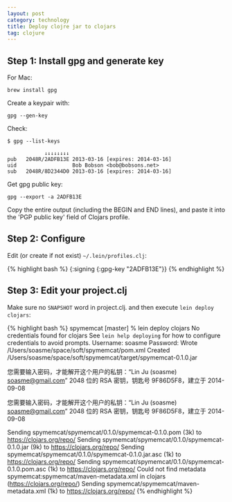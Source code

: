 ```yaml
---
layout: post
category: technology
title: Deploy clojre jar to clojars
tag: clojure
---
```




## Step 1: Install gpg and generate key

For Mac:

    brew install gpg

Create a keypair with:

    gpg --gen-key

Check:

    $ gpg --list-keys

                ↓↓↓↓↓↓↓↓
    pub   2048R/2ADFB13E 2013-03-16 [expires: 2014-03-16]
    uid                  Bob Bobson <bob@bobsons.net>
    sub   2048R/8D2344D0 2013-03-16 [expires: 2014-03-16]

Get gpg public key:

    gpg --export -a 2ADFB13E

Copy the entire output (including the BEGIN and END lines), and paste
it into the 'PGP public key' field of Clojars profile.

## Step 2: Configure

Edit (or create if not exist) `~/.lein/profiles.clj`:

{% highlight bash %}
{:signing {:gpg-key "2ADFB13E"}}
{% endhighlight %}

## Step 3: Edit your project.clj

Make sure no `SNAPSHOT` word in project.clj.
and then execute `lein deploy clojars`:

{% highlight bash %}
spymemcat [master] % lein deploy clojars
No credentials found for clojars
See `lein help deploying` for how to configure credentials to avoid prompts.
Username: soasme
Password:
Wrote /Users/soasme/space/soft/spymemcat/pom.xml
Created /Users/soasme/space/soft/spymemcat/target/spymemcat-0.1.0.jar

您需要输入密码，才能解开这个用户的私钥：“Lin Ju (soasme) <soasme@gmail.com>”
2048 位的 RSA 密钥，钥匙号 9F86D5F8，建立于 2014-09-08


您需要输入密码，才能解开这个用户的私钥：“Lin Ju (soasme) <soasme@gmail.com>”
2048 位的 RSA 密钥，钥匙号 9F86D5F8，建立于 2014-09-08

Sending spymemcat/spymemcat/0.1.0/spymemcat-0.1.0.pom (3k)
    to https://clojars.org/repo/
Sending spymemcat/spymemcat/0.1.0/spymemcat-0.1.0.jar (9k)
    to https://clojars.org/repo/
Sending spymemcat/spymemcat/0.1.0/spymemcat-0.1.0.jar.asc (1k)
    to https://clojars.org/repo/
Sending spymemcat/spymemcat/0.1.0/spymemcat-0.1.0.pom.asc (1k)
    to https://clojars.org/repo/
Could not find metadata spymemcat:spymemcat/maven-metadata.xml in clojars (https://clojars.org/repo/)
Sending spymemcat/spymemcat/maven-metadata.xml (1k)
    to https://clojars.org/repo/
{% endhighlight %}
